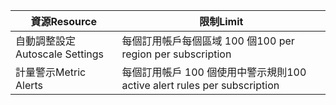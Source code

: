 
| <span data-ttu-id="d5a46-101">資源</span><span class="sxs-lookup"><span data-stu-id="d5a46-101">Resource</span></span> | <span data-ttu-id="d5a46-102">限制</span><span class="sxs-lookup"><span data-stu-id="d5a46-102">Limit</span></span> |
| --- | --- |
| <span data-ttu-id="d5a46-103">自動調整設定</span><span class="sxs-lookup"><span data-stu-id="d5a46-103">Autoscale Settings</span></span> |<span data-ttu-id="d5a46-104">每個訂用帳戶每個區域 100 個</span><span class="sxs-lookup"><span data-stu-id="d5a46-104">100 per region per subscription</span></span> |
| <span data-ttu-id="d5a46-105">計量警示</span><span class="sxs-lookup"><span data-stu-id="d5a46-105">Metric Alerts</span></span> |<span data-ttu-id="d5a46-106">每個訂用帳戶 100 個使用中警示規則</span><span class="sxs-lookup"><span data-stu-id="d5a46-106">100 active alert rules per subscription</span></span> |
